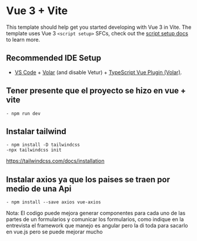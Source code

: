 # Vue 3 + Vite

This template should help get you started developing with Vue 3 in Vite. The template uses Vue 3 `<script setup>` SFCs, check out the [script setup docs](https://v3.vuejs.org/api/sfc-script-setup.html#sfc-script-setup) to learn more.

## Recommended IDE Setup

- [VS Code](https://code.visualstudio.com/) + [Volar](https://marketplace.visualstudio.com/items?itemName=Vue.volar) (and disable Vetur) + [TypeScript Vue Plugin (Volar)](https://marketplace.visualstudio.com/items?itemName=Vue.vscode-typescript-vue-plugin).

## Tener presente que el proyecto se hizo en vue + vite 
    - npm run dev 

##  Instalar tailwind
    - npm install -D tailwindcss
    -npx tailwindcss init
 https://tailwindcss.com/docs/installation

 ## Instalar axios ya que los paises se traen por medio de una Api
    - npm install --save axios vue-axios
 Nota: El codigo puede mejora generar componentes para cada uno de las partes de un formularios y comunicar los formularios, como indique en la entrevista el framework que manejo es angular pero la di toda para sacarlo en vue.js pero se puede mejorar mucho
